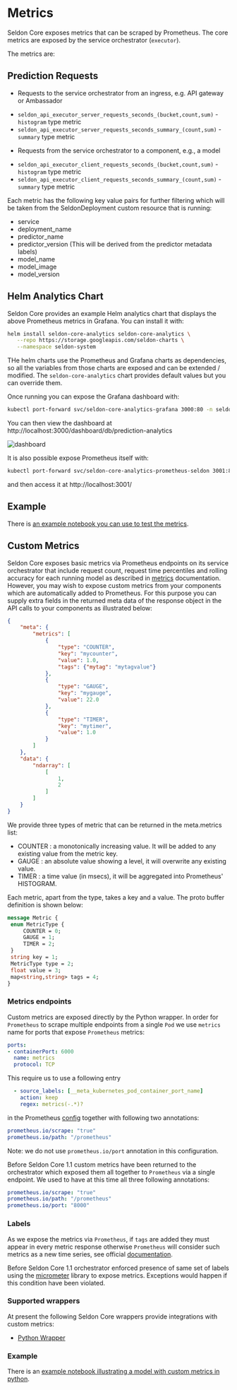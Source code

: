 # Metrics

Seldon Core exposes metrics that can be scraped by Prometheus. The core metrics are exposed by the service orchestrator (`executor`).

The metrics are:

## Prediction Requests

- Requests to the service orchestrator from an ingress, e.g. API gateway or Ambassador

 * `seldon_api_executor_server_requests_seconds_(bucket,count,sum)` - `histogram` type metric
 * `seldon_api_executor_server_requests_seconds_summary_(count,sum)` - `summary` type metric

- Requests from the service orchestrator to a component, e.g., a model

 * `seldon_api_executor_client_requests_seconds_(bucket,count,sum)` - `histogram` type metric
 * `seldon_api_executor_client_requests_seconds_summary_(count,sum)` - `summary` type metric


Each metric has the following key value pairs for further filtering which will be taken from the SeldonDeployment custom resource that is running:

  * service
  * deployment_name
  * predictor_name
  * predictor_version (This will be derived from the predictor metadata labels)
  * model_name
  * model_image
  * model_version


## Helm Analytics Chart

Seldon Core provides an example Helm analytics chart that displays the above Prometheus metrics in Grafana. You can install it with:

```bash
helm install seldon-core-analytics seldon-core-analytics \
   --repo https://storage.googleapis.com/seldon-charts \
   --namespace seldon-system
```

THe helm charts use the Prometheus and Grafana charts as dependencies, so all the variables from those charts are exposed and can be extended / modified. The `seldon-core-analytics` chart provides default values but you can override them.

Once running you can expose the Grafana dashboard with:

```bash
kubectl port-forward svc/seldon-core-analytics-grafana 3000:80 -n seldon-system
```

You can then view the dashboard at http://localhost:3000/dashboard/db/prediction-analytics

![dashboard](./dashboard.png)

It is also possible expose Prometheus itself with:
```bash
kubectl port-forward svc/seldon-core-analytics-prometheus-seldon 3001:80 -n seldon-system
```

and then access it at http://localhost:3001/

## Example

There is [an example notebook you can use to test the metrics](../examples/metrics.html).


## Custom Metrics

Seldon Core exposes basic metrics via Prometheus endpoints on its service orchestrator that include request count, request time percentiles and rolling accuracy for each running model as described in [metrics](./analytics.md) documentation.
However, you may wish to expose custom metrics from your components which are automatically added to Prometheus.
For this purpose you can supply extra fields in the returned meta data of the response object in the API calls to your components as illustrated below:

```json
{
	"meta": {
		"metrics": [
			{
				"type": "COUNTER",
				"key": "mycounter",
				"value": 1.0,
				"tags": {"mytag": "mytagvalue"}
			},
			{
				"type": "GAUGE",
				"key": "mygauge",
				"value": 22.0
			},
			{
				"type": "TIMER",
				"key": "mytimer",
				"value": 1.0
			}
		]
	},
	"data": {
		"ndarray": [
			[
				1,
				2
			]
		]
	}
}
```

We provide three types of metric that can be returned in the meta.metrics list:

 * COUNTER : a monotonically increasing value. It will be added to any existing value from the metric key.
 * GAUGE : an absolute value showing a level, it will overwrite any existing value.
 * TIMER : a time value (in msecs), it will be aggregated into Prometheus' HISTOGRAM.

Each metric, apart from the type, takes a key and a value. The proto buffer definition is shown below:

```protobuf
message Metric {
 enum MetricType {
     COUNTER = 0;
     GAUGE = 1;
     TIMER = 2;
 }
 string key = 1;
 MetricType type = 2;
 float value = 3;
 map<string,string> tags = 4;
}
```

### Metrics endpoints

Custom metrics are exposed directly by the Python wrapper.
In order for `Prometheus` to scrape multiple endpoints from a single `Pod` we use `metrics` name for ports that expose `Prometheus` metrics:
```yaml
ports:
- containerPort: 6000
  name: metrics
  protocol: TCP
```

This require us to use a following entry
```yaml
  - source_labels: [__meta_kubernetes_pod_container_port_name]
    action: keep
    regex: metrics(-.*)?
```
in the Prometheus [config](https://github.com/SeldonIO/seldon-core/blob/master/helm-charts/seldon-core-analytics/files/prometheus/prometheus-config.yaml) together with following two annotations:
```yaml
prometheus.io/scrape: "true"
prometheus.io/path: "/prometheus"
```

Note: we do not use `prometheus.io/port` annotation in this configuration.


Before Seldon Core 1.1 custom metrics have been returned to the orchestrator which exposed them all together to `Prometheus` via a single endpoint.
We used to have at this time all three following annotations:
```yaml
prometheus.io/scrape: "true"
prometheus.io/path: "/prometheus"
prometheus.io/port: "8000"
```


### Labels

As we expose the metrics via `Prometheus`, if `tags` are added they must appear in every metric response otherwise `Prometheus` will consider such metrics as a new time series, see official [documentation](https://prometheus.io/docs/practices/naming/).

Before Seldon Core 1.1 orchestrator enforced presence of same set of labels using the [micrometer](https://micrometer.io/) library to expose metrics. Exceptions would happen if this condition have been violated.


### Supported wrappers

At present the following Seldon Core wrappers provide integrations with custom metrics:

 * [Python Wrapper](../python/index.html)


### Example

There is an [example notebook illustrating a model with custom metrics in python](../examples/custom_metrics.html).
